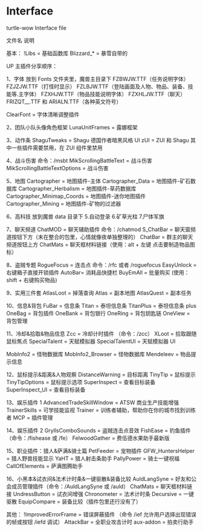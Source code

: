 # Interface

turtle-wow Interface file

文件名 说明

基本：
!Libs = 基础函数库
Blizzard\_\* = 暴雪自带的

UP 主插件分享顺序：

1、字体
放到 Fonts 文件夹里，魔兽主目录下
FZBWJW.TTF（任务说明字体）
FZJZJW.TTF（打怪时显示）
FZLBJW.TTF（登陆画面及人物、物品、装备、技能等.主字体）
FZXHJW.TTF（物品技能说明字体）
FZXHLJW.TTF（聊天）
FRIZQT\_\_.TTF 和 ARIALN.TTF（各种英文符号）

ClearFont = 字体清晰调整插件

2、团队小队头像角色框架
LunaUnitFrames = 露娜框架

3、动作条
ShaguTweaks = Shagu 德国作者暗黑风格 UI
zUI = ZUI 和 Shagu 其中一些插件需要禁用，在 ZUI 组件里禁用

4、战斗伤害
命令：/msbt
MikScrollingBattleText = 战斗伤害
MikScrollingBattleTextOptions = 战斗伤害

5、地图
Cartographer = 地图插件-主体
Cartographer_Data = 地图插件-矿石数据库
Cartographer_Herbalism = 地图插件-草药数据库
Cartographer_Minimap_Coords = 地图插件-迷你地图插件
Cartographer_Mining = 地图插件-矿物的过滤器

6、高科技
放到魔兽 data 目录下 5.自动登录 6.矿草光柱 7.尸体军旗

7、聊天频道
ChatMOD = 聊天辅助插件
命令：/chatmod
S_ChatBar = 聊天窗频道按钮下方（未在整合的包里，心情就像夜单独整理的）
ChatBar = 群主的聊天频道按钮上方
ChatMats = 聊天框材料链接（使用：alt + 左键 点击要制造物品图标）

8、盗贼专题
RogueFocus = 连击点 命令：/rfc 或者 /roguefocus
EasyUnlock = 右键箱子直接开锁插件
AutoBar= 消耗品快捷栏
BuyEmAll = 批量购买 (使用：shift + 右键购买物品)

9、实用三件套
AtlasLoot = 掉落查询
Atlas = 副本地图
AtlasQuest = 副本任务

10、信息&背包
FuBar = 信息条
Titan = 泰坦信息条
TitanPlus = 泰坦信息条 plus
OneBag = 背包插件
OneBank = 背包银行
OneRing = 背包钥匙链
OneView = 背包管理

11、冷却&拾取&物品信息
Zcc = 冷却计时插件 （命令：/zcc）
XLoot = 拾取跟随鼠标焦点
SpecialTalent = 天赋模拟器
SpecialTalentUI = 天赋模拟器 UI

MobInfo2 = 怪物数据库
MobInfo2_Browser = 怪物数据库
Mendeleev = 物品提示信息

12、鼠标提示&距离&人物观察
DistanceWarning = 目标距离
TinyTip = 鼠标提示
TinyTipOptions = 鼠标提示选项
SuperInspect = 查看目标装备
SuperInspect_UI = 查看目标装备

13、娱乐插件 1
AdvancedTradeSkillWindow = ATSW 商业生产技能增强
TrainerSkills = 可学技能监视
Trainer = 训练者辅助，帮助你在你的城市找到训练者
MCP = 插件管理

14、娱乐插件 2
GryllsComboSounds = 盗贼连击点音效
FishEase = 钓鱼插件 （命令：/fishease 或 /fe）
FelwoodGather = 费伍德水果助手最新版

15、职业插件：猎人&萨满&骑士篇
PetFeeder = 宠物插件
GFW_HuntersHelper = 猎人野兽技能显示
YaHT = 猎人射击条助手
PallyPower = 骑士一键祝福
CallOfElements = 萨满图腾助手

16、小黑本&试衣间&法术计时条&一键驱散&装备比较
AuldLangSyne = 好友和公会成员管理插件（命令：/AuldLangSyne 或 /auld）
ChatMats = 聊天框材料链接
UndressButton = 试衣间增强
Chronometer = 法术计时条
Decursive = 一键驱散
EquipCompare = 装备比较（插件包里还行没有了）

其他：
!ImprovedErrorFrame = 错误屏蔽插件 （命令 /ief 允许用户选择出现错误的帧或按钮 /iefd 调试）
AttackBar = 全职业攻击计时
aux-addon = 拍卖行助手
